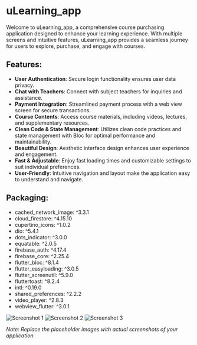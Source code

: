 # uLearning_app

Welcome to uLearning_app, a comprehensive course purchasing application designed to enhance your learning experience. With multiple screens and intuitive features, uLearning_app provides a seamless journey for users to explore, purchase, and engage with courses.

## Features:
- **User Authentication**: Secure login functionality ensures user data privacy.
- **Chat with Teachers**: Connect with subject teachers for inquiries and assistance.
- **Payment Integration**: Streamlined payment process with a web view screen for secure transactions.
- **Course Contents**: Access course materials, including videos, lectures, and supplementary resources.
- **Clean Code & State Management**: Utilizes clean code practices and state management with Bloc for optimal performance and maintainability.
- **Beautiful Design**: Aesthetic interface design enhances user experience and engagement.
- **Fast & Adjustable**: Enjoy fast loading times and customizable settings to suit individual preferences.
- **User-Friendly**: Intuitive navigation and layout make the application easy to understand and navigate.

## Packaging:
- cached_network_image: ^3.3.1
- cloud_firestore: ^4.15.10
- cupertino_icons: ^1.0.2
- dio: ^5.4.1
- dots_indicator: ^3.0.0
- equatable: ^2.0.5
- firebase_auth: ^4.17.4
- firebase_core: ^2.25.4
- flutter_bloc: ^8.1.4
- flutter_easyloading: ^3.0.5
- flutter_screenutil: ^5.9.0
- fluttertoast: ^8.2.4
- intl: ^0.19.0
- shared_preferences: ^2.2.2
- video_player: ^2.8.3
- webview_flutter: ^3.0.1

![Screenshot 1](https://via.placeholder.com/600x400)
![Screenshot 2](https://via.placeholder.com/600x400)
![Screenshot 3](https://via.placeholder.com/600x400)

*Note: Replace the placeholder images with actual screenshots of your application.*
